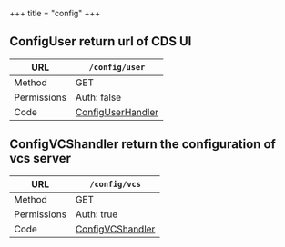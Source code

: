 +++
title = "config"
+++


## ConfigUser return url of CDS UI

URL         | **`/config/user`**
----------- |----------
Method      | GET     
Permissions |  Auth: false
Code        | [ConfigUserHandler](https://github.com/ovh/cds/search?q=%22func+%28api+*API%29+ConfigUserHandler%22)
    









## ConfigVCShandler return the configuration of vcs server

URL         | **`/config/vcs`**
----------- |----------
Method      | GET     
Permissions |  Auth: true
Code        | [ConfigVCShandler](https://github.com/ovh/cds/search?q=%22func+%28api+*API%29+ConfigVCShandler%22)
    









